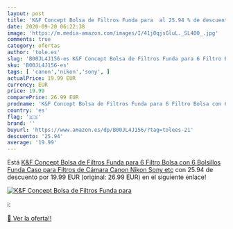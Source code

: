 ```yaml
---
layout: post
title: 'K&F Concept Bolsa de Filtros Funda para  al 25.94 % de descuento'
date: 2020-09-20 06:22:38
image: 'https://m.media-amazon.com/images/I/41j0qjsGluL._SL400_.jpg'
comments: true
category: ofertas
author: 'tole.es'
slug: 'B00JL4J156-es K&F Concept Bolsa de Filtros Funda para 6 Filtro Bolsa con...'
sku: 'B00JL4J156-es'
tags: [ 'canon','nikon','sony', ]
actualPrice: 19.99 EUR
currency: EUR
price: 19.99
comparePrice: 26.99 EUR
prodname: 'K&F Concept Bolsa de Filtros Funda para 6 Filtro Bolsa con 6 Bolsillos Funda Caso para Filtros de Cámara Canon Nikon Sony etc'
country: 'es'
flag: '🇪🇸'
brand: ''
buyurl: 'https://www.amazon.es/dp/B00JL4J156/?tag=tolees-21'
descuento: '25.94'
average: '19.99'
---
```


Está [K&F Concept Bolsa de Filtros Funda para 6 Filtro Bolsa con 6 Bolsillos Funda Caso para Filtros de Cámara Canon Nikon Sony etc](https://www.amazon.es/dp/B00JL4J156/?tag=tolees-21) con 25.94 de descuento por 19.99 EUR (original: 26.99 EUR) en el siguiente enlace!

[![K&F Concept Bolsa de Filtros Funda para ](https://m.media-amazon.com/images/I/41j0qjsGluL._SL400_.jpg)](https://www.amazon.es/dp/B00JL4J156/?tag=tolees-21)

ℹ️:


[🛒 Ver la oferta!!](https://www.amazon.es/dp/B00JL4J156/?tag=tolees-21)
